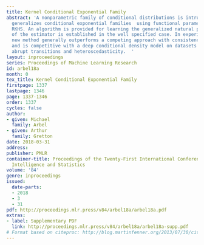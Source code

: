 ```yaml
---
title: Kernel Conditional Exponential Family
abstract: 'A nonparametric family of conditional distributions is introduced, which
  generalizes conditional exponential families  using functional parameters in a suitable
  RKHS. An algorithm is provided for learning the generalized natural parameter, and  consistency
  of the estimator is established in the well specified case. In experiments, the
  new method generally outperforms a competing approach with consistency guarantees,
  and is competitive with a deep conditional density model on datasets that exhibit
  abrupt transitions and heteroscedasticity.  '
layout: inproceedings
series: Proceedings of Machine Learning Research
id: arbel18a
month: 0
tex_title: Kernel Conditional Exponential Family
firstpage: 1337
lastpage: 1346
page: 1337-1346
order: 1337
cycles: false
author:
- given: Michael
  family: Arbel
- given: Arthur
  family: Gretton
date: 2018-03-31
address: 
publisher: PMLR
container-title: Proceedings of the Twenty-First International Conference on Artficial
  Intelligence and Statistics
volume: '84'
genre: inproceedings
issued:
  date-parts:
  - 2018
  - 3
  - 31
pdf: http://proceedings.mlr.press/v84/arbel18a/arbel18a.pdf
extras:
- label: Supplementary PDF
  link: http://proceedings.mlr.press/v84/arbel18a/arbel18a-supp.pdf
# Format based on citeproc: http://blog.martinfenner.org/2013/07/30/citeproc-yaml-for-bibliographies/
---
```

